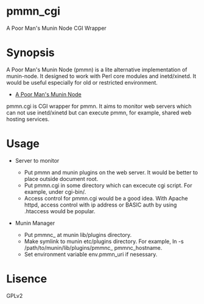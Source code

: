# pmmn\_cgi
A Poor Man's Munin Node CGI Wrapper

# Synopsis

A Poor Man's Munin Node (pmmn) is a lite alternative implementation of munin-node. It designed to work with Perl core modules and inetd/xinetd. It would be useful especially for old or restricted environment.
- [A Poor Man's Munin Node](https://github.com/munin-monitoring/contrib/tree/master/tools/pmmn)

pmmn.cgi is CGI wrapper for pmmn. It aims to monitor web servers which can not use inetd/xinetd but can execute pmmn, for example, shared web hosting services.

# Usage

- Server to monitor
  - Put pmmn and munin plugins on the web server. It would be better to place outside document root.
  - Put pmmn.cgi in some directory which can excecute cgi script. For example, under cgi-bin/.
  - Access control for pmmn.cgi would be a good idea. With Apache httpd, access control with ip address or BASIC auth by using .htaccess would be popular.

- Munin Manager
  - Put pmmnc\_ at munin lib/plugins directory.
  - Make symlink to munin etc/plugins directory. For example, ln -s /path/to/munin/lib/plugins/pmmnc\_ pmmnc\_hostname.
  - Set environment variable env.pmmn\_uri if nesessary.

# Lisence

GPLv2
